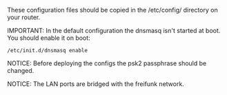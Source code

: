 
These configuration files should be copied in the /etc/config/ directory on your router.


IMPORTANT: In the default configuration the dnsmasq isn't started at boot. You should enable it on boot:

    /etc/init.d/dnsmasq enable


NOTICE: Before deploying the configs the psk2 passphrase should be changed.


NOTICE: The LAN ports are bridged with the freifunk network.

